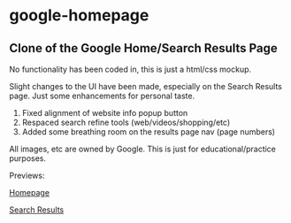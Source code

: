 # google-homepage
## Clone of the Google Home/Search Results Page

No functionality has been coded in, this is just a html/css mockup.

Slight changes to the UI have been made, especially on the Search Results page.
Just some enhancements for personal taste.

1. Fixed alignment of website info popup button
2. Respaced search refine tools (web/videos/shopping/etc)
3. Added some breathing room on the results page nav (page numbers)

All images, etc are owned by Google. This is just for educational/practice purposes.

Previews:

[Homepage](http://htmlpreview.github.io/?https://github.com/openmindset/google-homepage/blob/master/homepage.html)

[Search Results](http://htmlpreview.github.io/?https://github.com/openmindset/google-homepage/blob/master/search_results.html)